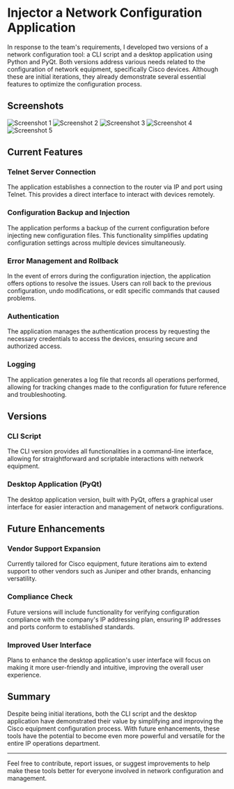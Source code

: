 # Injector a Network Configuration Application

In response to the team's requirements, I developed two versions of a network configuration tool: a CLI script and a desktop application using Python and PyQt. Both versions address various needs related to the configuration of network equipment, specifically Cisco devices. Although these are initial iterations, they already demonstrate several essential features to optimize the configuration process.

## Screenshots

![Screenshot 1](https://i.ibb.co/tJ3md2k/Screenshot-1.png)
![Screenshot 2](https://i.ibb.co/PZW3FSK/Screenshot-2.png)
![Screenshot 3](https://i.ibb.co/YR7yPY5/Screenshot-3.png)
![Screenshot 4](https://i.ibb.co/CQpDYPJ/Screenshot-4.png)
![Screenshot 5](https://i.ibb.co/qMxJ6P8/Screenshot-5.png)

## Current Features

### Telnet Server Connection
The application establishes a connection to the router via IP and port using Telnet. This provides a direct interface to interact with devices remotely.

### Configuration Backup and Injection
The application performs a backup of the current configuration before injecting new configuration files. This functionality simplifies updating configuration settings across multiple devices simultaneously.

### Error Management and Rollback
In the event of errors during the configuration injection, the application offers options to resolve the issues. Users can roll back to the previous configuration, undo modifications, or edit specific commands that caused problems.

### Authentication
The application manages the authentication process by requesting the necessary credentials to access the devices, ensuring secure and authorized access.

### Logging
The application generates a log file that records all operations performed, allowing for tracking changes made to the configuration for future reference and troubleshooting.

## Versions

### CLI Script
The CLI version provides all functionalities in a command-line interface, allowing for straightforward and scriptable interactions with network equipment.

### Desktop Application (PyQt)
The desktop application version, built with PyQt, offers a graphical user interface for easier interaction and management of network configurations.

## Future Enhancements

### Vendor Support Expansion
Currently tailored for Cisco equipment, future iterations aim to extend support to other vendors such as Juniper and other brands, enhancing versatility.

### Compliance Check
Future versions will include functionality for verifying configuration compliance with the company's IP addressing plan, ensuring IP addresses and ports conform to established standards.

### Improved User Interface
Plans to enhance the desktop application's user interface will focus on making it more user-friendly and intuitive, improving the overall user experience.

## Summary
Despite being initial iterations, both the CLI script and the desktop application have demonstrated their value by simplifying and improving the Cisco equipment configuration process. With future enhancements, these tools have the potential to become even more powerful and versatile for the entire IP operations department.

---

Feel free to contribute, report issues, or suggest improvements to help make these tools better for everyone involved in network configuration and management.
